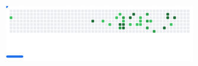 

<!--
**KinoMin/KinoMin** is a ✨ _special_ ✨ repository because its `README.md` (this file) appears on your GitHub profile.

Here are some ideas to get you started:

- 🔭 I’m currently working on ...
- 🌱 I’m currently learning ...
- 👯 I’m looking to collaborate on ...
- 🤔 I’m looking for help with ...
- 💬 Ask me about ...
- 📫 How to reach me: ...
- 😄 Pronouns: ...
- ⚡ Fun fact: ...



![kino github stats](https://github-readme-stats.vercel.app/api?username=kinoxyz1&show_icons=true&theme=radical&icon_color=CCFF33&text_color=FF00FF&title_color=666FF)
-->

<picture>
  <source
    media="(prefers-color-scheme: dark)"
    srcset="https://github.com/kinoxyz1/KinoMin/blob/github-breakout/images/breakout-dark.svg"
  />
  <source
    media="(prefers-color-scheme: light)"
    srcset="https://github.com/kinoxyz1/KinoMin/blob/github-breakout/images/breakout-light.svg"
  />
  <img alt="Breakout Game" src="https://github.com/kinoxyz1/KinoMin/blob/github-breakout/images/breakout-light.svg" />
</picture>
